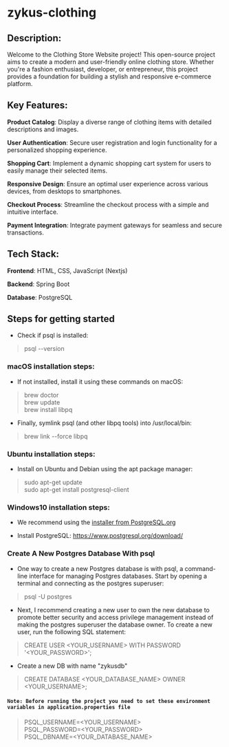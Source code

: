 # zykus-clothing
## Description:

Welcome to the Clothing Store Website project! This open-source project aims to create a modern and user-friendly online clothing store. Whether you're a fashion enthusiast, developer, or entrepreneur, this project provides a foundation for building a stylish and responsive e-commerce platform.

## Key Features:

**Product Catalog**: Display a diverse range of clothing items with detailed descriptions and images.

**User Authentication**: Secure user registration and login functionality for a personalized shopping experience.

**Shopping Cart**: Implement a dynamic shopping cart system for users to easily manage their selected items.

**Responsive Design**: Ensure an optimal user experience across various devices, from desktops to smartphones.

**Checkout Process**: Streamline the checkout process with a simple and intuitive interface.

**Payment Integration**: Integrate payment gateways for seamless and secure transactions.

## Tech Stack:

**Frontend**: HTML, CSS, JavaScript (Nextjs)

**Backend**: Spring Boot

**Database**: PostgreSQL

## Steps for getting started
- Check if psql is installed:
> psql --version
### macOS installation steps:
- If not installed, install it using these commands on macOS:
>  brew doctor <br>
>  brew update <br>
>  brew install libpq
- Finally, symlink psql (and other libpq tools) into /usr/local/bin:
> brew link --force libpq

### Ubuntu installation steps:
- Install on Ubuntu and Debian using the apt package manager:
> sudo apt-get update <br>
sudo apt-get install postgresql-client

### Windows10 installation steps:
- We recommend using the [installer from PostgreSQL.org](https://www.postgresql.org/download/windows/?ref=timescale.com)

- Install PostgreSQL: https://www.postgresql.org/download/

### Create A New Postgres Database With psql
- One way to create a new Postgres database is with psql, a command-line interface for managing Postgres databases. Start by opening a terminal and connecting as the postgres superuser:
> psql -U postgres
- Next, I recommend creating a new user to own the new database to promote better security and access privilege management instead of making the postgres superuser the database owner. To create a new user, run the following SQL statement:
> CREATE USER <YOUR_USERNAME> WITH PASSWORD '<YOUR_PASSWORD>';
- Create a new DB with name "zykusdb"
> CREATE DATABASE <YOUR_DATABASE_NAME> OWNER <YOUR_USERNAME>;


#### `Note: Before running the project you need to set these environment variables in application.properties file` 
> PSQL_USERNAME=<YOUR_USERNAME> <br>
> PSQL_PASSWORD=<YOUR_PASSWORD> <br>
> PSQL_DBNAME=<YOUR_DATABASE_NAME>


 
